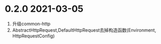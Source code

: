 # 0.2.0 2021-03-05
1. 升级common-http
2. AbstractHttpRequest,DefaultHttpRequest去掉构造函数(Environment, HttpRequestConfig)